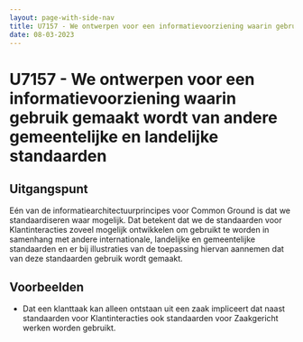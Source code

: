 ```yaml
---
layout: page-with-side-nav
title: U7157 - We ontwerpen voor een informatievoorziening waarin gebruik gemaakt wordt van andere gemeentelijke en landelijke standaarden
date: 08-03-2023
---
```


# U7157 - We ontwerpen voor een informatievoorziening waarin gebruik gemaakt wordt van andere gemeentelijke en landelijke standaarden

## Uitgangspunt

Eén van de informatiearchitectuurprincipes voor Common Ground is dat we standaardiseren waar mogelijk. Dat betekent dat we de standaarden voor Klantinteracties zoveel mogelijk ontwikkelen om gebruikt te worden in samenhang met andere internationale, landelijke en gemeentelijke standaarden en er bij illustraties van de toepassing hiervan aannemen dat van deze standaarden gebruik wordt gemaakt.

## Voorbeelden

- Dat een klanttaak kan alleen ontstaan uit een zaak impliceert dat naast standaarden voor Klantinteracties ook standaarden voor Zaakgericht werken worden gebruikt.